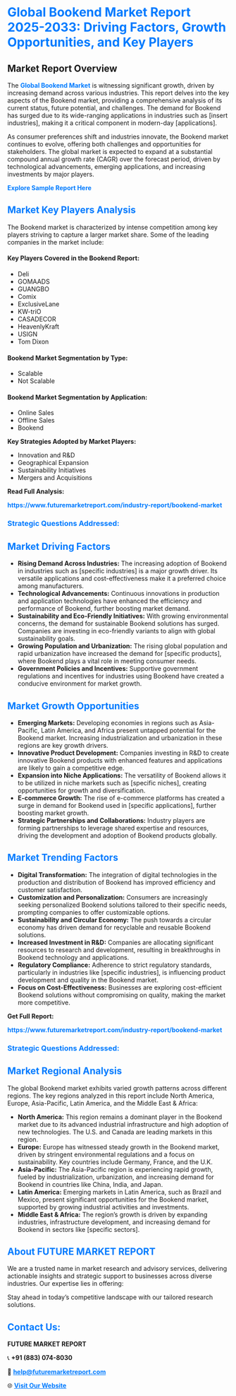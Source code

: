 <h1 style="color: #007BFF;">Global Bookend Market Report 2025-2033: Driving Factors, Growth Opportunities, and Key Players</h1>

<section id="overview">
<h2>Market Report Overview</h2>
<p>The <a href="https://www.futuremarketreport.com/industry-report/bookend-market" style="color: #007BFF; text-decoration: none;"><strong>Global Bookend Market</strong></a> is witnessing significant growth, driven by increasing demand across various industries. This report delves into the key aspects of the Bookend market, providing a comprehensive analysis of its current status, future potential, and challenges. The demand for Bookend has surged due to its wide-ranging applications in industries such as [insert industries], making it a critical component in modern-day [applications].</p>
<p>As consumer preferences shift and industries innovate, the Bookend market continues to evolve, offering both challenges and opportunities for stakeholders. The global market is expected to expand at a substantial compound annual growth rate (CAGR) over the forecast period, driven by technological advancements, emerging applications, and increasing investments by major players.</p>
</section>

<section id="overview">
<p><a href="https://www.futuremarketreport.com/request-sample/reportId=111774" style="color: #007BFF; text-decoration: none;"><strong>Explore Sample Report Here</strong></a></p>
</section>

<section id="key-players">
<h2 style="color: #007BFF;">Market Key Players Analysis</h2>
<p>The Bookend market is characterized by intense competition among key players striving to capture a larger market share. Some of the leading companies in the market include:</p>
<h4>Key Players Covered in the Bookend Report:</h4>
<ul><li>Deli</li><li>GOMAADS</li><li>GUANGBO</li><li>Comix</li><li>ExclusiveLane</li><li>KW-triO</li><li>CASADECOR</li><li>HeavenlyKraft</li><li>USIGN</li><li>Tom Dixon</li></ul>
<h4>Bookend Market Segmentation by Type:</h4>
<ul><li>Scalable</li><li>Not Scalable</li></ul>

<h4>Bookend Market Segmentation by Application:</h4>
<ul><li>Online Sales</li><li>Offline Sales</li><li>Bookend</li></ul>
<p><strong>Key Strategies Adopted by Market Players:</strong></p>
<ul>
<li>Innovation and R&D</li>
<li>Geographical Expansion</li>
<li>Sustainability Initiatives</li>
<li>Mergers and Acquisitions</li>
</ul>
</section>

<section>
<p><strong>Read Full Analysis: </strong></p><a href="https://www.futuremarketreport.com/industry-report/bookend-market" style="color: #007BFF; text-decoration: none;"><strong>https://www.futuremarketreport.com/industry-report/bookend-market</strong></a>
<h3 style="color: #007BFF;">Strategic Questions Addressed:</h3>
</section>

<section id="driving-factors">
<h2 style="color: #007BFF;">Market Driving Factors</h2>
<ul>
<li><strong>Rising Demand Across Industries:</strong> The increasing adoption of Bookend in industries such as [specific industries] is a major growth driver. Its versatile applications and cost-effectiveness make it a preferred choice among manufacturers.</li>
<li><strong>Technological Advancements:</strong> Continuous innovations in production and application technologies have enhanced the efficiency and performance of Bookend, further boosting market demand.</li>
<li><strong>Sustainability and Eco-Friendly Initiatives:</strong> With growing environmental concerns, the demand for sustainable Bookend solutions has surged. Companies are investing in eco-friendly variants to align with global sustainability goals.</li>
<li><strong>Growing Population and Urbanization:</strong> The rising global population and rapid urbanization have increased the demand for [specific products], where Bookend plays a vital role in meeting consumer needs.</li>
<li><strong>Government Policies and Incentives:</strong> Supportive government regulations and incentives for industries using Bookend have created a conducive environment for market growth.</li>
</ul>
</section>

<section id="growth-opportunities">
<h2 style="color: #007BFF;">Market Growth Opportunities</h2>
<ul>
<li><strong>Emerging Markets:</strong> Developing economies in regions such as Asia-Pacific, Latin America, and Africa present untapped potential for the Bookend market. Increasing industrialization and urbanization in these regions are key growth drivers.</li>
<li><strong>Innovative Product Development:</strong> Companies investing in R&D to create innovative Bookend products with enhanced features and applications are likely to gain a competitive edge.</li>
<li><strong>Expansion into Niche Applications:</strong> The versatility of Bookend allows it to be utilized in niche markets such as [specific niches], creating opportunities for growth and diversification.</li>
<li><strong>E-commerce Growth:</strong> The rise of e-commerce platforms has created a surge in demand for Bookend used in [specific applications], further boosting market growth.</li>
<li><strong>Strategic Partnerships and Collaborations:</strong> Industry players are forming partnerships to leverage shared expertise and resources, driving the development and adoption of Bookend products globally.</li>
</ul>
</section>

<section id="trending-factors">
<h2 style="color: #007BFF;">Market Trending Factors</h2>
<ul>
<li><strong>Digital Transformation:</strong> The integration of digital technologies in the production and distribution of Bookend has improved efficiency and customer satisfaction.</li>
<li><strong>Customization and Personalization:</strong> Consumers are increasingly seeking personalized Bookend solutions tailored to their specific needs, prompting companies to offer customizable options.</li>
<li><strong>Sustainability and Circular Economy:</strong> The push towards a circular economy has driven demand for recyclable and reusable Bookend solutions.</li>
<li><strong>Increased Investment in R&D:</strong> Companies are allocating significant resources to research and development, resulting in breakthroughs in Bookend technology and applications.</li>
<li><strong>Regulatory Compliance:</strong> Adherence to strict regulatory standards, particularly in industries like [specific industries], is influencing product development and quality in the Bookend market.</li>
<li><strong>Focus on Cost-Effectiveness:</strong> Businesses are exploring cost-efficient Bookend solutions without compromising on quality, making the market more competitive.</li>
</ul>
</section>

<section>
<p><strong>Get Full Report: </strong></p><a href="https://www.futuremarketreport.com/industry-report/bookend-market" style="color: #007BFF; text-decoration: none;"><strong>https://www.futuremarketreport.com/industry-report/bookend-market</strong></a>
<h3 style="color: #007BFF;">Strategic Questions Addressed:</h3>
</section>


<section id="regional-analysis">
<h2 style="color: #007BFF;">Market Regional Analysis</h2>
<p>The global Bookend market exhibits varied growth patterns across different regions. The key regions analyzed in this report include North America, Europe, Asia-Pacific, Latin America, and the Middle East & Africa:</p>
<ul>
<li><strong>North America:</strong> This region remains a dominant player in the Bookend market due to its advanced industrial infrastructure and high adoption of new technologies. The U.S. and Canada are leading markets in this region.</li>
<li><strong>Europe:</strong> Europe has witnessed steady growth in the Bookend market, driven by stringent environmental regulations and a focus on sustainability. Key countries include Germany, France, and the U.K.</li>
<li><strong>Asia-Pacific:</strong> The Asia-Pacific region is experiencing rapid growth, fueled by industrialization, urbanization, and increasing demand for Bookend in countries like China, India, and Japan.</li>
<li><strong>Latin America:</strong> Emerging markets in Latin America, such as Brazil and Mexico, present significant opportunities for the Bookend market, supported by growing industrial activities and investments.</li>
<li><strong>Middle East & Africa:</strong> The region’s growth is driven by expanding industries, infrastructure development, and increasing demand for Bookend in sectors like [specific sectors].</li>
</ul>
</section>

<footer>
<h2 style="color: #007BFF;">About FUTURE MARKET REPORT</h2>
<p>We are a trusted name in market research and advisory services, delivering actionable insights and strategic support to businesses across diverse industries. Our expertise lies in offering:</p>

<p>Stay ahead in today’s competitive landscape with our tailored research solutions.</p>

<h2 style="color: #007BFF;">Contact Us:</h2>
<p><strong>FUTURE MARKET REPORT</strong></p>
<p>📞 <strong>+91 (883) 074-8030</strong></p>
<p>📧 <strong><a href="mailto:help@futuremarketreport.com" style="color: #007BFF;">help@futuremarketreport.com</a></strong></p>
<p>🌐 <strong><a href="https://www.futuremarketreport.com/" style="color: #007BFF;">Visit Our Website</a></strong></p>
</footer>
